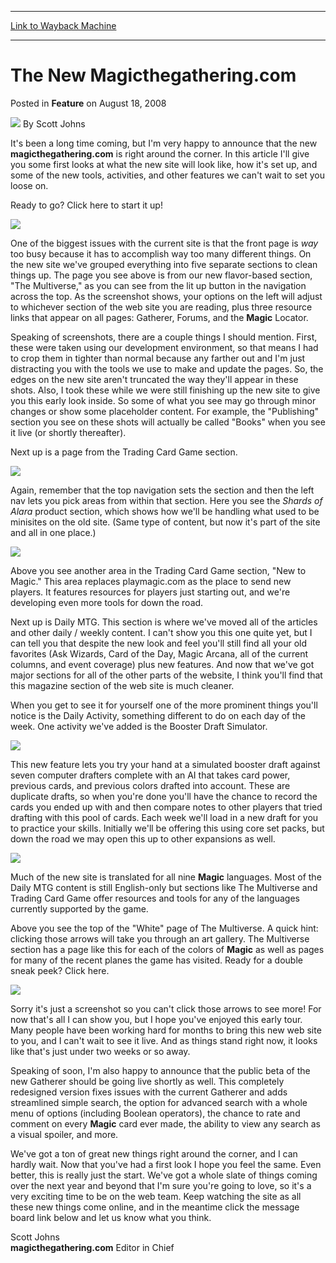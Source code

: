 
---
[Link to Wayback Machine](https://web.archive.org/web/20201025145312/https://magic.wizards.com/en/articles/archive/feature/new-magicthegatheringcom-2008-08-18)

[_metadata_:wayback_url]:- "https://magic.wizards.com/en/articles/archive/feature/new-magicthegatheringcom-2008-08-18"
[_metadata_:wayback_raw_url]:- "https://web.archive.org/web/20201025145312id_/https://magic.wizards.com/en/articles/archive/feature/new-magicthegatheringcom-2008-08-18"
[_metadata_:wayback_capture_timestamp]:- "2020-10-25 14:53:12+00:00"
[_metadata_:publish_date]:- "2008-08-18"
[_metadata_:description]:- "It's been a long time coming, but I'm very happy to announce that the new magicthegathering.com is right around the corner. In this article I'll give you some first looks at what the new site will look like, how it's set up, and some of the new tools, activities, and other features we can't wait to set you loose on.Ready to go? Click here to start it up!"
[_metadata_:generator]:- "Drupal 7 (http://drupal.org)"
---


The New Magicthegathering.com
=============================



 Posted in **Feature**
 on August 18, 2008 






![](https://media.magic.wizards.com/styles/auth_small/public/images/person/authorpic_scottjohns.jpg)
By Scott Johns











It's been a long time coming, but I'm very happy to announce that the new **magicthegathering.com** is right around the corner. In this article I'll give you some first looks at what the new site will look like, how it's set up, and some of the new tools, activities, and other features we can't wait to set you loose on.

Ready to go? Click here to start it up!

![](https://media.magic.wizards.com/image_legacy_migration/magic/images/mtgcom/fcpics/features/471_jace.jpg)

One of the biggest issues with the current site is that the front page is *way* too busy because it has to accomplish way too many different things. On the new site we've grouped everything into five separate sections to clean things up. The page you see above is from our new flavor-based section, "The Multiverse," as you can see from the lit up button in the navigation across the top. As the screenshot shows, your options on the left will adjust to whichever section of the web site you are reading, plus three resource links that appear on all pages: Gatherer, Forums, and the **Magic** Locator. 

Speaking of screenshots, there are a couple things I should mention. First, these were taken using our development environment, so that means I had to crop them in tighter than normal because any farther out and I'm just distracting you with the tools we use to make and update the pages. So, the edges on the new site aren't truncated the way they'll appear in these shots. Also, I took these while we were still finishing up the new site to give you this early look inside. So some of what you see may go through minor changes or show some placeholder content. For example, the "Publishing" section you see on these shots will actually be called "Books" when you see it live (or shortly thereafter).

Next up is a page from the Trading Card Game section. 

![](https://media.magic.wizards.com/image_legacy_migration/magic/images/mtgcom/fcpics/features/471_tcg_ala.jpg)

Again, remember that the top navigation sets the section and then the left nav lets you pick areas from within that section. Here you see the *Shards of Alara* product section, which shows how we'll be handling what used to be minisites on the old site. (Same type of content, but now it's part of the site and all in one place.) 

![](https://media.magic.wizards.com/image_legacy_migration/magic/images/mtgcom/fcpics/features/471_NewtoMagic.jpg)

Above you see another area in the Trading Card Game section, "New to Magic." This area replaces playmagic.com as the place to send new players. It features resources for players just starting out, and we're developing even more tools for down the road. 

Next up is Daily MTG. This section is where we've moved all of the articles and other daily / weekly content. I can't show you this one quite yet, but I can tell you that despite the new look and feel you'll still find all your old favorites (Ask Wizards, Card of the Day, Magic Arcana, all of the current columns, and event coverage) plus new features. And now that we've got major sections for all of the other parts of the website, I think you'll find that this magazine section of the web site is much cleaner. 

When you get to see it for yourself one of the more prominent things you'll notice is the Daily Activity, something different to do on each day of the week. One activity we've added is the Booster Draft Simulator. 

![](https://media.magic.wizards.com/image_legacy_migration/magic/images/mtgcom/fcpics/features/471_simulator.jpg)

This new feature lets you try your hand at a simulated booster draft against seven computer drafters complete with an AI that takes card power, previous cards, and previous colors drafted into account. These are duplicate drafts, so when you're done you'll have the chance to record the cards you ended up with and then compare notes to other players that tried drafting with this pool of cards. Each week we'll load in a new draft for you to practice your skills. Initially we'll be offering this using core set packs, but down the road we may open this up to other expansions as well.

![](https://media.magic.wizards.com/image_legacy_migration/magic/images/mtgcom/fcpics/features/471_LLpage.jpg)

Much of the new site is translated for all nine **Magic** languages. Most of the Daily MTG content is still English-only but sections like The Multiverse and Trading Card Game offer resources and tools for any of the languages currently supported by the game. 

Above you see the top of the "White" page of The Multiverse. A quick hint: clicking those arrows will take you through an art gallery. The Multiverse section has a page like this for each of the colors of **Magic** as well as pages for many of the recent planes the game has visited. Ready for a double sneak peek? Click here. 

![](https://media.magic.wizards.com/image_legacy_migration/magic/images/mtgcom/fcpics/features/471_alaraplane.jpg)

Sorry it's just a screenshot so you can't click those arrows to see more! For now that's all I can show you, but I hope you've enjoyed this early tour. Many people have been working hard for months to bring this new web site to you, and I can't wait to see it live. And as things stand right now, it looks like that's just under two weeks or so away. 

Speaking of soon, I'm also happy to announce that the public beta of the new Gatherer should be going live shortly as well. This completely redesigned version fixes issues with the current Gatherer and adds streamlined simple search, the option for advanced search with a whole menu of options (including Boolean operators), the chance to rate and comment on every **Magic** card ever made, the ability to view any search as a visual spoiler, and more. 

We've got a ton of great new things right around the corner, and I can hardly wait. Now that you've had a first look I hope you feel the same. Even better, this is really just the start. We've got a whole slate of things coming over the next year and beyond that I'm sure you're going to love, so it's a very exciting time to be on the web team. Keep watching the site as all these new things come online, and in the meantime click the message board link below and let us know what you think. 

Scott Johns  
**magicthegathering.com** Editor in Chief







